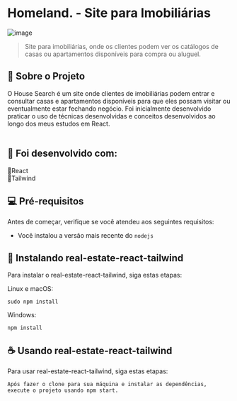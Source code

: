 # Homeland. - Site para Imobiliárias


![image](https://user-images.githubusercontent.com/99617992/226762293-303f0048-b9c6-438c-a497-53e797aba67e.png)

> Site para imobiliárias, onde os clientes podem ver os catálogos de casas ou apartamentos disponíveis para compra ou aluguel.

## 💭 Sobre o Projeto

O House Search é um site onde clientes de imobiliárias podem entrar e consultar casas e apartamentos disponíveis para que eles possam visitar ou eventualmente estar fechando negócio. Foi inicialmente desenvolvido praticar o uso de técnicas desenvolvidas e conceitos desenvolvidos ao longo dos meus estudos em React.
<br><br>
## 📍 Foi desenvolvido com:<br>
🔸React<br>
🔸Tailwind

## 💻 Pré-requisitos

Antes de começar, verifique se você atendeu aos seguintes requisitos:

* Você instalou a versão mais recente do `nodejs`

## 🚀 Instalando real-estate-react-tailwind

Para instalar o real-estate-react-tailwind, siga estas etapas:

Linux e macOS:
```
sudo npm install
```

Windows:
```
npm install
```

## ☕ Usando real-estate-react-tailwind

Para usar real-estate-react-tailwind, siga estas etapas:

```
Após fazer o clone para sua máquina e instalar as dependências, execute o projeto usando npm start.
```



